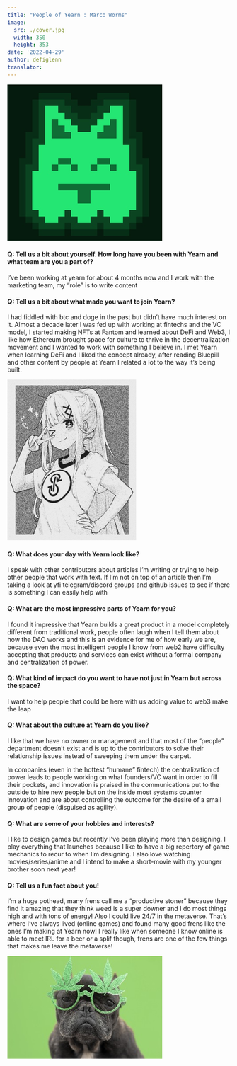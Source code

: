 ```yaml
---
title: "People of Yearn : Marco Worms"
image:
  src: ./cover.jpg
  width: 350
  height: 353
date: '2022-04-29'
author: defiglenn
translator: 
---
```


![](cover.jpg?w=350&h=353)

#### Q: Tell us a bit about yourself. How long have you been with Yearn and what team are you a part of?

I’ve been working at yearn for about 4 months now and I work with the marketing team, my “role” is to write content

#### Q: Tell us a bit about what made you want to join Yearn?

I had fiddled with btc and doge in the past but didn’t have much interest on it. Almost a decade later I was fed up with working at fintechs and the VC model, I started making NFTs at Fantom and learned about DeFi and Web3, I like how Ethereum brought space for culture to thrive in the decentralization movement and I wanted to work with something I believe in. I met Yearn when learning DeFi and I liked the concept already, after reading Bluepill and other content by people at Yearn I related a lot to the way it’s being built.

![](image2.jpg?w=291&h=363)

#### Q: What does your day with Yearn look like?

I speak with other contributors about articles I’m writing or trying to help other people that work with text. If I’m not on top of an article then I’m taking a look at yfi telegram/discord groups and github issues to see if there is something I can easily help with

#### Q: What are the most impressive parts of Yearn for you?

I found it impressive that Yearn builds a great product in a model completely different from traditional work, people often laugh when I tell them about how the DAO works and this is an evidence for me of how early we are, because even the most intelligent people I know from web2 have difficulty accepting that products and services can exist without a formal company and centralization of power.

#### Q: What kind of impact do you want to have not just in Yearn but across the space?

I want to help people that could be here with us adding value to web3 make the leap

#### Q: What about the culture at Yearn do you like?

I like that we have no owner or management and that most of the “people” department doesn’t exist and is up to the contributors to solve their relationship issues instead of sweeping them under the carpet.

In companies (even in the hottest “humane” fintech) the centralization of power leads to people working on what founders/VC want in order to fill their pockets, and innovation is praised in the communications put to the outside to hire new people but on the inside most systems counter innovation and are about controlling the outcome for the desire of a small group of people (disguised as agility).

#### Q: What are some of your hobbies and interests?

I like to design games but recently I’ve been playing more than designing. I play everything that launches because I like to have a big repertory of game mechanics to recur to when I’m designing. I also love watching movies/series/anime and I intend to make a short-movie with my younger brother soon next year!

#### Q: Tell us a fun fact about you!

I’m a huge pothead, many frens call me a “productive stoner” because they find it amazing that they think weed is a super downer and I do most things high and with tons of energy! Also I could live 24/7 in the metaverse. That’s where I’ve always lived (online games) and found many good frens like the ones I’m making at Yearn now! I really like when someone I know online is able to meet IRL for a beer or a splif though, frens are one of the few things that makes me leave the metaverse!

![](image3.jpg?w=350&h=232)
